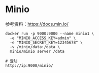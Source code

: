 # Minio

参考资料：https://docs.min.io/


```shell
docker run -p 9000:9000 --name minio1 \
  -e "MINIO_ACCESS_KEY=admin" \
  -e "MINIO_SECRET_KEY=12345678" \
  -v /minio/data:/data \
  minio/minio server /data
```



```shell
# 登陆
http://ip:9000/minio/
```

